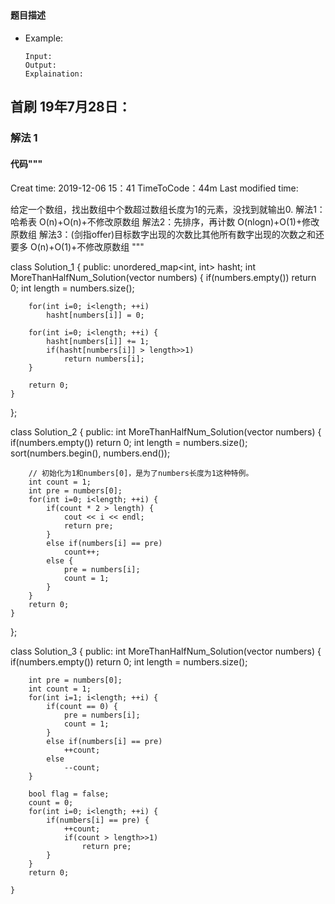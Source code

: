 ## 
#### 题目描述

- Example:
    ```
    Input: 
    Output: 
    Explaination:
    ```  

## 首刷 19年7月28日：
### 解法 1
#### 代码"""
Creat time: 2019-12-06 15：41
TimeToCode：44m
Last modified time: 

给定一个数组，找出数组中个数超过数组长度为1的元素，没找到就输出0.
解法1：哈希表 O(n)+O(n)+不修改原数组
解法2：先排序，再计数 O(nlogn)+O(1)+修改原数组
解法3：(剑指offer)目标数字出现的次数比其他所有数字出现的次数之和还要多 O(n)+O(1)+不修改原数组
"""

class Solution_1 {
public:
    unordered_map<int, int> hasht;
    int MoreThanHalfNum_Solution(vector<int> numbers) {
        if(numbers.empty()) return 0;
        int length = numbers.size();

        for(int i=0; i<length; ++i) 
            hasht[numbers[i]] = 0;
            
        for(int i=0; i<length; ++i) {
            hasht[numbers[i]] += 1;
            if(hasht[numbers[i]] > length>>1)
                return numbers[i];
        }

        return 0;
    }
};

class Solution_2 {
public:
    int MoreThanHalfNum_Solution(vector<int> numbers) {
        if(numbers.empty()) return 0;
        int length = numbers.size();
        sort(numbers.begin(), numbers.end());

        // 初始化为1和numbers[0]，是为了numbers长度为1这种特例。
        int count = 1;
        int pre = numbers[0];
        for(int i=0; i<length; ++i) {
            if(count * 2 > length) {
                cout << i << endl;
                return pre;
            }
            else if(numbers[i] == pre)
                count++;
            else {
                pre = numbers[i];
                count = 1;
            }
        }
        return 0;
    }
};


class Solution_3 {
public:
    int MoreThanHalfNum_Solution(vector<int> numbers) {
        if(numbers.empty()) return 0;
        int length = numbers.size();

        int pre = numbers[0];
        int count = 1;
        for(int i=1; i<length; ++i) {
            if(count == 0) {
                pre = numbers[i];
                count = 1;
            }
            else if(numbers[i] == pre)
                ++count;
            else 
                --count;
        }
        
        bool flag = false;
        count = 0;
        for(int i=0; i<length; ++i) {
            if(numbers[i] == pre) {
                ++count;
                if(count > length>>1)
                    return pre;
            }
        }
        return 0;

    }



